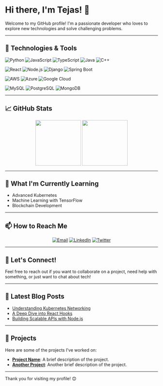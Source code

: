 # Hi there, I'm Tejas! 👋

Welcome to my GitHub profile! I'm a passionate developer who loves to explore new technologies and solve challenging problems. 

---

## 🔧 Technologies & Tools

![Python](https://img.shields.io/badge/-Python-000?&logo=Python)
![JavaScript](https://img.shields.io/badge/-JavaScript-000?&logo=JavaScript)
![TypeScript](https://img.shields.io/badge/-TypeScript-000?&logo=TypeScript)
![Java](https://img.shields.io/badge/-Java-000?&logo=Java&logoColor=007396)
![C++](https://img.shields.io/badge/-C++-000?&logo=C%2B%2B&logoColor=00599C)

![React](https://img.shields.io/badge/-React-000?&logo=React)
![Node.js](https://img.shields.io/badge/-Node.js-000?&logo=node.js)
![Django](https://img.shields.io/badge/-Django-000?&logo=Django)
![Spring Boot](https://img.shields.io/badge/-Spring%20Boot-000?&logo=Spring%20Boot)

![AWS](https://img.shields.io/badge/-AWS-000?&logo=Amazon%20AWS)
![Azure](https://img.shields.io/badge/-Azure-000?&logo=Microsoft%20Azure)
![Google Cloud](https://img.shields.io/badge/-Google%20Cloud-000?&logo=Google%20Cloud)

![MySQL](https://img.shields.io/badge/-MySQL-000?&logo=MySQL)
![PostgreSQL](https://img.shields.io/badge/-PostgreSQL-000?&logo=PostgreSQL)
![MongoDB](https://img.shields.io/badge/-MongoDB-000?&logo=MongoDB)

---

## 📈 GitHub Stats

<div align="center">
  <img height="150em" src="https://github-readme-stats.vercel.app/api?username=Tejas2620&show_icons=true&theme=radical&include_all_commits=true&count_private=true" />
  <img height="150em" src="https://github-readme-stats.vercel.app/api/top-langs/?username=Tejas2620&layout=compact&theme=radical" />
</div>

---

## 🌱 What I'm Currently Learning

- Advanced Kubernetes
- Machine Learning with TensorFlow
- Blockchain Development

---

## 📫 How to Reach Me

<p align="center">
  <a href="mailto:tejastech@example.com"><img src="https://img.shields.io/badge/Email-tejastech@example.com-000?&logo=Gmail" alt="Email"></a>
  <a href="https://www.linkedin.com/in/Tejas2620/"><img src="https://img.shields.io/badge/LinkedIn-Tejas2620-000?&logo=LinkedIn" alt="LinkedIn"></a>
  <a href="https://twitter.com/Tejas2620"><img src="https://img.shields.io/badge/Twitter-@Tejas2620-000?&logo=Twitter" alt="Twitter"></a>
</p>

---

## 💬 Let's Connect!

Feel free to reach out if you want to collaborate on a project, need help with something, or just want to chat about tech!

---

## 📝 Latest Blog Posts

<!-- BLOG-POST-LIST:START -->
- [Understanding Kubernetes Networking](https://blog.example.com/kubernetes-networking)
- [A Deep Dive into React Hooks](https://blog.example.com/react-hooks)
- [Building Scalable APIs with Node.js](https://blog.example.com/scalable-apis-node)
<!-- BLOG-POST-LIST:END -->

---

## 🚀 Projects

Here are some of the projects I've worked on:

- **[Project Name](https://github.com/Tejas2620/project-name)**: A brief description of the project.
- **[Another Project](https://github.com/Tejas2620/another-project)**: Another brief description of the project.

---

Thank you for visiting my profile! 😊
```` ▋
